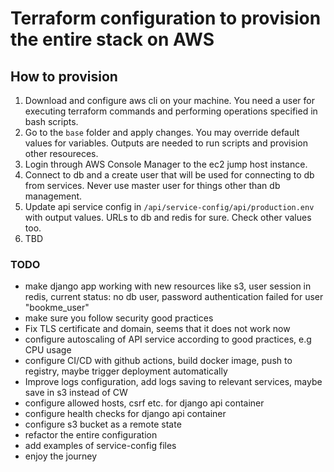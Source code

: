 # Terraform configuration to provision the entire stack on AWS

## How to provision

1. Download and configure aws cli on your machine. You need a user for executing terraform commands and performing operations specified in bash scripts.
2. Go to the `base` folder and apply changes. You may override default values for variables. Outputs are needed to run scripts and provision other resoureces.
3. Login through AWS Console Manager to the ec2 jump host instance.
4. Connect to db and a create user that will be used for connecting to db from services. Never use master user for things other than db management.
5. Update api service config in `/api/service-config/api/production.env` with output values. URLs to db and redis for sure. Check other values too.
6. TBD

### TODO

- make django app working with new resources like s3, user session in redis, current status: no db user, password authentication failed for user "bookme_user"
- make sure you follow security good practices
- Fix TLS certificate and domain, seems that it does not work now
- configure autoscaling of API service according to good practices, e.g CPU usage
- configure CI/CD with github actions, build docker image, push to registry, maybe trigger deployment automatically
- Improve logs configuration, add logs saving to relevant services, maybe save in s3 instead of CW
- configure allowed hosts, csrf etc. for django api container
- configure health checks for django api container
- configure s3 bucket as a remote state
- refactor the entire configuration
- add examples of service-config files
- enjoy the journey
